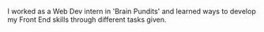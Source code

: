 I worked as a Web Dev intern in 'Brain Pundits' and learned ways to develop my Front End skills through different tasks given.
